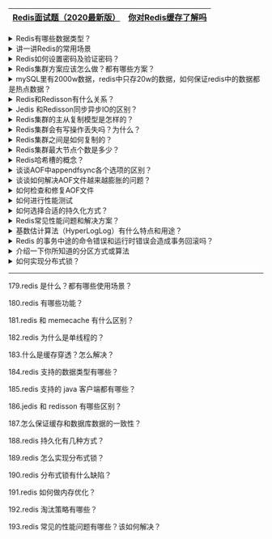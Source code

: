 
[Redis面试题（2020最新版）](https://thinkwon.blog.csdn.net/article/details/103522351)|[你对Redis缓存了解吗](https://mp.weixin.qq.com/s?__biz=MzIwNjg4MzY4NA==&mid=2247484669&idx=1&sn=50f6273dc5812409b6bba1741cafe27a&chksm=971b9af6a06c13e02ce88ec98bf4826f425d04deb8901354f5e6ff9b410e8153d5b863092b64&scene=21#wechat_redirect)|
---|---|

<details>
<summary>Redis有哪些数据类型？</summary>

string，list，set，sorted set（Zset），hash

</details>

<details>
<summary>讲一讲Redis的常用场景</summary>

简单kv字符存储、Session会话记录、Token保持、热点数据存储、网页缓存、数据行缓存、排名、高速队列、分布式锁、计数器、发布订阅……

</details>

<details>
<summary>Redis如何设置密码及验证密码？</summary>

设置密码：config set requirepass 123456

授权密码：auth 123456

</details>

<details>
<summary>Redis集群方案应该怎么做？都有哪些方案？</summary>
  
1.twemproxy，大概概念是，它类似于一个代理方式，使用方法和普通redis无任何区别，设置好它下属的多个redis实例后，使用时在本需要连接redis的地方改为连接twemproxy，它会以一个代理的身份接收请求并使用一致性hash算法，将请求转接到具体redis，将结果再返回twemproxy。使用方式简便(相对redis只需修改连接端口)，对旧项目扩展的首选。 问题：twemproxy自身单端口实例的压力，使用一致性hash后，对redis节点数量改变时候的计算值的改变，数据无法自动移动到新的节点。
 

2.codis，目前用的最多的集群方案，基本和twemproxy一致的效果，但它支持在 节点数量改变情况下，旧节点数据可恢复到新hash节点。
 

3.redis cluster3.0自带的集群，特点在于他的分布式算法不是一致性hash，而是hash槽的概念，以及自身支持节点设置从节点。具体看官方文档介绍。
 

4.在业务代码层实现，起几个毫无关联的redis实例，在代码层，对key 进行hash计算，然后去对应的redis实例操作数据。 这种方式对hash层代码要求比较高，考虑部分包括，节点失效后的替代算法方案，数据震荡后的自动脚本恢复，实例的监控，等等。

</details>

<details>
<summary>mySQL里有2000w数据，redis中只存20w的数据，如何保证redis中的数据都是热点数据？</summary>
  
redis内存数据集大小上升到一定大小的时候，就会施行数据淘汰策略。

相关知识：redis 内存数据集大小上升到一定大小的时候，就会施行数据淘汰策略。redis 提供 6种数据淘汰策略：

voltile-lru：从已设置过期时间的数据集（server.db[i].expires）中挑选最近最少使用的数据淘汰

volatile-ttl：从已设置过期时间的数据集（server.db[i].expires）中挑选将要过期的数据淘汰

volatile-random：从已设置过期时间的数据集（server.db[i].expires）中任意选择数据淘汰

allkeys-lru：从数据集（server.db[i].dict）中挑选最近最少使用的数据淘汰

allkeys-random：从数据集（server.db[i].dict）中任意选择数据淘汰

no-enviction（驱逐）：禁止驱逐数据
  
</details>  

<details>
<summary>Redis和Redisson有什么关系？</summary>

Redisson是一个高级的分布式协调Redis客户端，能帮助用户在分布式环境中轻松实现一些Java的数据结构对象 (Bloom filter, BitSet, Set, SetMultimap, ScoredSortedSet, SortedSet, Map, ConcurrentMap, List, ListMultimap, Queue, BlockingQueue, Deque, BlockingDeque, Semaphore, Lock, ReadWriteLock, AtomicLong, CountDownLatch, Publish / Subscribe, HyperLogLog)

</details>  


<details>
<summary>Jedis 和Redisson同步异步IO的区别？</summary>

Jedis使用阻塞的I/O，且其方法调用都是同步的，程序流需要等到sockets处理完I/O才能执行，不支持异步。Jedis客户端实例不是线程安全的，所以需要通过连接池来使用Jedis。

Redisson使用非阻塞的I/O和基于Netty框架的事件驱动的通信层，其方法调用是异步的。Redisson的API是线程安全的，所以可以操作单个Redisson连接来完成各种操作。
  
</details>  


<details>
<summary>Redis集群的主从复制模型是怎样的？</summary>
  
为了使在部分节点失败或者大部分节点无法通信的情况下集群仍然可用，所以集群使用了主从复制模型,每个节点都会有N-1个复制品.

</details>  

<details>
<summary>Redis集群会有写操作丢失吗？为什么？</summary>
  
Redis并不能保证数据的强一致性，这意味这在实际中集群在特定的条件下可能会丢失写操作。

</details>  

<details>
<summary>Redis集群之间是如何复制的？</summary>
  
异步复制

</details>  

<details>
<summary>Redis集群最大节点个数是多少？</summary>
  
16384，即哈希槽的数量

</details>  

<details>
<summary>Redis哈希槽的概念？</summary>
  
Redis集群没有使用一致性hash,而是引入了哈希槽的概念，Redis集群有16384个哈希槽，每个key通过CRC16校验后对16384取模来决定放置哪个槽，集群的每个节点负责一部分hash槽。

</details>  


<details>
<summary>谈谈AOF中appendfsync各个选项的区别？</summary>
  
appendfsync always：每次操作都写入一次aof文件，并完成磁盘同步，强烈不建议使用，会严重降低Redis的写效率，甚至写入放大问题；

appendfsync everysec：默认的选项，每一秒写入aof文件，并显式完成磁盘同步

appendfsync no：写入aof文件，不等待磁盘同步，即由系统来决定写AOF文件，可能会带来数据丢失问题。

</details>  

<details>
<summary>谈谈如何解决AOF文件越来越膨胀的问题？</summary>
  
使用AOF 自动重写。即当AOF文件增长到一定大小的时候Redis能够调用 BGREWRITEAOF 对日志文件进行重写。它是这样工作的：Redis会记住上次进行写日志后文件的大小(如果从开机以来还没进行过重写，那日志大小在开机的时候确定)

基础大小会同现在的大小进行比较。如果现在的大小比基础大小大制定的百分比（auto-aof-rewrite-percentage），重写功能将启动。同时需要指定一个最小大小（auto-aof-rewrite-min-size）用于AOF重写，这个用于阻止即使文件很小但是增长幅度很大也去重写AOF文件的情况。

如：

auto-aof-rewrite-percentage 100

auto-aof-rewrite-min-size 64mb

</details>  

<details>
<summary>如何检查和修复AOF文件</summary>

查：redis-check-aof appendonly.aof

修复：redis-check-aof appendonly.aof  --fix

</details> 

<details>
<summary>如何进行性能测试</summary>

redis-benchmark -c 1 –q

</details> 

<details>
<summary>如何选择合适的持久化方式？</summary>

一般来说， 如果想达到足以媲美PostgreSQL的数据安全性， 你应该同时使用两种持久化功能。如果你非常关心你的数据， 但仍然可以承受数分钟以内的数据丢失，那么你可以只使用RDB持久化。

有很多用户都只使用AOF持久化，但并不推荐这种方式：因为定时生成RDB快照（snapshot）非常便于进行数据库备份， 并且 RDB 恢复数据集的速度也要比AOF恢复的速度要快。

</details> 


<details>
<summary>Redis常见性能问题和解决方案？</summary>

 (1) Master最好不要做任何持久化工作，如RDB内存快照和AOF日志文件

 (2) 如果数据比较重要，某个Slave开启AOF备份数据，策略设置为每秒同步一次

 (3) 为了主从复制的速度和连接的稳定性，Master和Slave最好在同一个局域网内

 (4) 尽量避免在压力很大的主库上增加从库

 (5) 主从复制不要用图状结构，用单向链表结构更为稳定，即：Master <- Slave1 <- Slave2 <- Slave3...这样的结构方便解决单点故障问题，实现Slave对Master的替换。如果Master挂了，可以立刻启用Slave1做Master，其他不变。

 (6) 如果是读压力比较大的应用，可以用树型结构，比如1主带2-3从，从再带2-3的二级从...
 
</details> 


<details>
<summary>基数估计算法（HyperLogLog）有什么特点和用途？</summary>
  
 HyperLogLog 的优点是，即使输入元素的数量或者体积非常非常大，计算基数所需的空间总是固定的、并且是很小的。在 Redis 里面，每个 HyperLogLog 键只需要花费 12 KB 内存，就可以计算接近 2^64 个不同元素的基数。这和计算基数时，元素越多耗费内存就越多的集合形成鲜明对比。但是，因为 HyperLogLog 只会根据输入元素来计算基数，而不会储存输入元素本身，所以HyperLogLog 不能像集合那样，返回输入的各个元素。

用途：用于仅仅需要计数（不要求完全精准）的场景。

比如网易音乐歌曲评论的999+之类的场景。还比如统计上亿计的IP、点击等数据，如果用传统的集合需要500GB内存，而用HyperLogLog只需要12kb

</details> 

<details>
<summary>Redis 的事务中途的命令错误和运行时错误会造成事务回滚吗？</summary>
  
命令错误会，但运行时错误不会。因为Redis的事务没有关系数据库事务提供的回滚（rollback）功能。为此开发者必须在事务执行出错后自己写代码（如事务日志）来处理。

</details>   


<details>
<summary>介绍一下你所知道的分区方式或算法</summary>
  
1、范围分区

最简单的分区方式是按范围分区，就是映射一定范围的对象到特定的Redis实例。

比如key为:object_ID，ID从0到10000的用户会保存到实例R0，ID从10001到 20000的用户会保存到R1，以此类推。这种方式是可行的，并且在实际中使用，不足就是要有一个区间范围到实例的映射表。这个表要被管理，同时还需要各 种对象的映射表，通常对Redis来说并非是好的方法。

2、哈希分区

另外一种分区方法是hash分区。这对任何key都适用，也无需是object_name:这种形式，像下面描述的一样简单：用一个hash函数将key转换为一个数字，比如使用crc32 hash函数。对key foobar执行crc32(foobar)会输出类似93024922的整数。

对这个整数取模，将其转化为0-3之间的数字，就可以将这个整数映射到4个Redis实例中的一个了。93024922 % 4 = 2，就是说key foobar应该被存到R2实例中。注意：取模操作是取除的余数，通常在多种编程语言中用%操作符实现。

</details>   

<details>
<summary>如何实现分布式锁？</summary>
  
1. [Redis分布式锁的正确实现方式](https://www.cnblogs.com/linjiqin/p/8003838.html)

2. [基于redisson快速实现分布式锁](https://github.com/redisson/redisson/wiki/8.-distributed-locks-and-synchronizers)

</details>   


---

179.redis 是什么？都有哪些使用场景？

180.redis 有哪些功能？

181.redis 和 memecache 有什么区别？

182.redis 为什么是单线程的？

183.什么是缓存穿透？怎么解决？

184.redis 支持的数据类型有哪些？

185.redis 支持的 java 客户端都有哪些？

186.jedis 和 redisson 有哪些区别？

187.怎么保证缓存和数据库数据的一致性？

188.redis 持久化有几种方式？

189.redis 怎么实现分布式锁？

190.redis 分布式锁有什么缺陷？

191.redis 如何做内存优化？

192.redis 淘汰策略有哪些？

193.redis 常见的性能问题有哪些？该如何解决？

